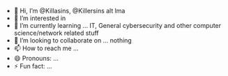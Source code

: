 - 👋 Hi, I’m @Killasins, @Killersins alt lma
- 👀 I’m interested in 
- 🌱 I’m currently learning ... IT, General cybersecurity and other computer science/network related stuff
- 💞️ I’m looking to collaborate on ... nothing
- 📫 How to reach me ... 
- 😄 Pronouns: ...
- ⚡ Fun fact: ...

<!---
Killasins/Killasins is a ✨ special ✨ repository because its `README.md` (this file) appears on your GitHub profile.
You can click the Preview link to take a look at your changes.
--->
